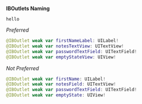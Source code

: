 
**IBOutlets Naming**

```
hello
```

*Preferred*
```swift
@IBOutlet weak var firstNameLabel: UILabel!
@IBOutlet weak var notesTextView: UITextView!
@IBOutlet weak var passwordTextField: UITextField!
@IBOutlet weak var emptyStateView: UIView!
```

*Not Preferred*
```swift
@IBOutlet weak var firstName: UILabel!
@IBOutlet weak var notesField: UITextView!
@IBOutlet weak var passwordTextField: UITextField!
@IBOutlet weak var emptyState: UIView!


